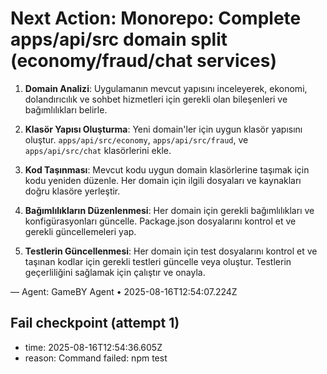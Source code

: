 # Next Action: Monorepo: Complete apps/api/src domain split (economy/fraud/chat services)

1. **Domain Analizi**: Uygulamanın mevcut yapısını inceleyerek, ekonomi, dolandırıcılık ve sohbet hizmetleri için gerekli olan bileşenleri ve bağımlılıkları belirle.

2. **Klasör Yapısı Oluşturma**: Yeni domain'ler için uygun klasör yapısını oluştur. `apps/api/src/economy`, `apps/api/src/fraud`, ve `apps/api/src/chat` klasörlerini ekle.

3. **Kod Taşınması**: Mevcut kodu uygun domain klasörlerine taşımak için kodu yeniden düzenle. Her domain için ilgili dosyaları ve kaynakları doğru klasöre yerleştir.

4. **Bağımlılıkların Düzenlenmesi**: Her domain için gerekli bağımlılıkları ve konfigürasyonları güncelle. Package.json dosyalarını kontrol et ve gerekli güncellemeleri yap.

5. **Testlerin Güncellenmesi**: Her domain için test dosyalarını kontrol et ve taşınan kodlar için gerekli testleri güncelle veya oluştur. Testlerin geçerliliğini sağlamak için çalıştır ve onayla.

— Agent: GameBY Agent • 2025-08-16T12:54:07.224Z


## Fail checkpoint (attempt 1)
- time: 2025-08-16T12:54:36.605Z
- reason: Command failed: npm test
